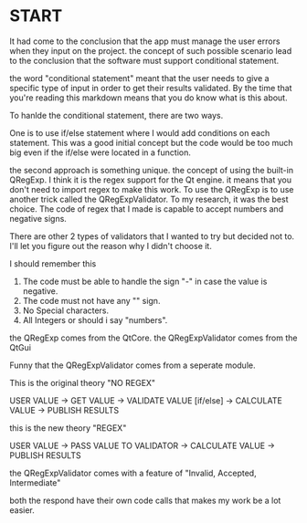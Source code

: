 

# START

It had come to the conclusion that the app must manage the user errors when they input on the project. the concept of such possible scenario lead to the conclusion that the software must support conditional statement.

the word "conditional statement" meant that the user needs to give a specific type of input in order to get their results validated. By the time that you're reading this markdown means that you do know what is this about.

To hanlde the conditional statement, there are two ways. 

One is to use if/else statement where I would add conditions on each statement. This was a good initial concept but the code would be too much big even if the if/else were located in a function. 

the second approach is something unique. the concept of using the built-in QRegExp. I think it is the regex support for the Qt engine. it means that you don't need to import regex to make this work. To use the QRegExp is to use another trick called the QRegExpValidator. To my research, it was the best choice. The code of regex that I made is capable to accept numbers and negative signs. 

There are other 2 types of validators that I wanted to try but decided not to. I'll let you figure out the reason why I didn't choose it.

I should remember this

1. The code must be able to handle the sign "-" in case the value is negative.
2. The code must not have any "" sign.
3. No Special characters.
4. All Integers or should i say "numbers".

the QRegExp comes from the QtCore.
the QRegExpValidator comes from the QtGui

Funny that the QRegExpValidator comes from a seperate module.


This is the original theory "NO REGEX"

USER VALUE -> GET VALUE -> VALIDATE VALUE [if/else] -> CALCULATE VALUE -> PUBLISH RESULTS

this is the new theory "REGEX"

USER VALUE -> PASS VALUE TO VALIDATOR -> CALCULATE VALUE -> PUBLISH RESULTS


the QRegExpValidator comes with a feature of "Invalid, Accepted, Intermediate"

both the respond have their own code calls that makes my work be a lot easier.